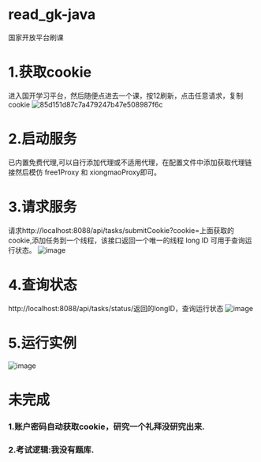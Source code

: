 # read_gk-java
国家开放平台刷课

# 1.获取cookie
进入国开学习平台，然后随便点进去一个课，按12刷新，点击任意请求，复制cookie
![85d151d87c7a479247b47e508987f6c](https://github.com/user-attachments/assets/6000293f-53bf-4466-8794-32623d20ec88)
# 2.启动服务
已内置免费代理,可以自行添加代理或不适用代理，在配置文件中添加获取代理链接然后模仿 free1Proxy 和 xiongmaoProxy即可。
# 3.请求服务
请求http://localhost:8088/api/tasks/submitCookie?cookie=上面获取的cookie,添加任务到一个线程，该接口返回一个唯一的线程 long ID 可用于查询运行状态。
![image](https://github.com/user-attachments/assets/ba9167b9-b829-40d9-9ae3-82d8fe8b7771)
# 4.查询状态
http://localhost:8088/api/tasks/status/返回的longID，查询运行状态
![image](https://github.com/user-attachments/assets/9eaef8df-eeb4-4f8a-8c25-982532da38e2)
# 5.运行实例
![image](https://github.com/user-attachments/assets/733afbc7-e52c-46f6-a237-9e756e31293e)

# 未完成
### 1.账户密码自动获取cookie，研究一个礼拜没研究出来.
### 2.考试逻辑:我没有题库.
